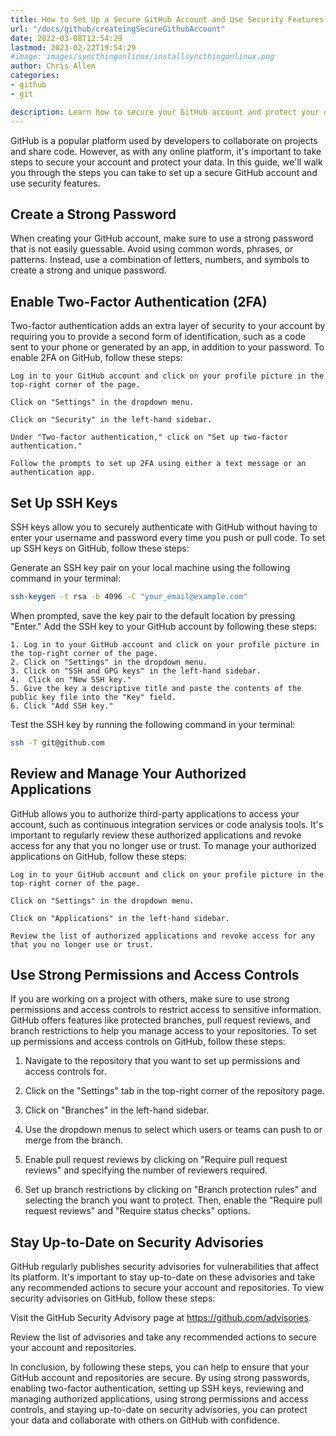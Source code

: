 ```yaml
---
title: How to Set Up a Secure GitHub Account and Use Security Features
url: "/docs/github/createingSecureGithubAccount"
date: 2022-03-08T12:54:29
lastmod: 2023-02-22T19:54:29
#image: images/syncthingonlinux/installsyncthingonlinux.png
author: Chris Allen
categories:
- github
- git

description: Learn how to secure your GitHub account and protect your data with strong passwords, two-factor authentication, SSH keys, app review, permissions, and security advisories. Keep your GitHub safe with these tips.
---
```



GitHub is a popular platform used by developers to collaborate on projects and share code. However, as with any online platform, it's important to take steps to secure your account and protect your data. In this guide, we'll walk you through the steps you can take to set up a secure GitHub account and use security features.

## Create a Strong Password

When creating your GitHub account, make sure to use a strong password that is not easily guessable. Avoid using common words, phrases, or patterns. Instead, use a combination of letters, numbers, and symbols to create a strong and unique password.

## Enable Two-Factor Authentication (2FA)

Two-factor authentication adds an extra layer of security to your account by requiring you to provide a second form of identification, such as a code sent to your phone or generated by an app, in addition to your password. To enable 2FA on GitHub, follow these steps:

    Log in to your GitHub account and click on your profile picture in the top-right corner of the page.

    Click on "Settings" in the dropdown menu.

    Click on "Security" in the left-hand sidebar.

    Under "Two-factor authentication," click on "Set up two-factor authentication."

    Follow the prompts to set up 2FA using either a text message or an authentication app.

## Set Up SSH Keys

SSH keys allow you to securely authenticate with GitHub without having to enter your username and password every time you push or pull code. To set up SSH keys on GitHub, follow these steps:

Generate an SSH key pair on your local machine using the following command in your terminal:

``` bash
ssh-keygen -t rsa -b 4096 -C "your_email@example.com"
```

When prompted, save the key pair to the default location by pressing "Enter."
Add the SSH key to your GitHub account by following these steps:

    1. Log in to your GitHub account and click on your profile picture in the top-right corner of the page.
    2. Click on "Settings" in the dropdown menu.
    3. Click on "SSH and GPG keys" in the left-hand sidebar.
    4.  Click on "New SSH key."
    5. Give the key a descriptive title and paste the contents of the public key file into the "Key" field.
    6. Click "Add SSH key."

Test the SSH key by running the following command in your terminal:

``` bash
ssh -T git@github.com
```

## Review and Manage Your Authorized Applications

GitHub allows you to authorize third-party applications to access your account, such as continuous integration services or code analysis tools. It's important to regularly review these authorized applications and revoke access for any that you no longer use or trust. To manage your authorized applications on GitHub, follow these steps:

    Log in to your GitHub account and click on your profile picture in the top-right corner of the page.

    Click on "Settings" in the dropdown menu.

    Click on "Applications" in the left-hand sidebar.

    Review the list of authorized applications and revoke access for any that you no longer use or trust.

## Use Strong Permissions and Access Controls

If you are working on a project with others, make sure to use strong permissions and access controls to restrict access to sensitive information. GitHub offers features like protected branches, pull request reviews, and branch restrictions to help you manage access to your repositories. To set up permissions and access controls on GitHub, follow these steps:

1. Navigate to the repository that you want to set up permissions and access controls for.

2. Click on the "Settings" tab in the top-right corner of the repository page.

3. Click on "Branches" in the left-hand sidebar.

4. Use the dropdown menus to select which users or teams can push to or merge from the branch.

5. Enable pull request reviews by clicking on "Require pull request reviews" and specifying the number of reviewers required.

6. Set up branch restrictions by clicking on "Branch protection rules" and selecting the branch you want to protect. Then, enable the "Require pull request reviews" and "Require status checks" options.

## Stay Up-to-Date on Security Advisories

GitHub regularly publishes security advisories for vulnerabilities that affect its platform. It's important to stay up-to-date on these advisories and take any recommended actions to secure your account and repositories. To view security advisories on GitHub, follow these steps:

Visit the GitHub Security Advisory page at https://github.com/advisories.

Review the list of advisories and take any recommended actions to secure your account and repositories.

In conclusion, by following these steps, you can help to ensure that your GitHub account and repositories are secure. By using strong passwords, enabling two-factor authentication, setting up SSH keys, reviewing and managing authorized applications, using strong permissions and access controls, and staying up-to-date on security advisories, you can protect your data and collaborate with others on GitHub with confidence.
